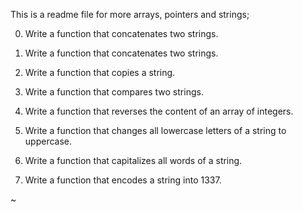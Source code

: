 This is a readme file for more arrays, pointers and strings;                                                                                                                        

0. Write a function that concatenates two strings.                                                                                                                                  

1. Write a function that concatenates two strings.                                                                                                                                  

2. Write a function that copies a string.                                                                                                                                           

3. Write a function that compares two strings.                                                                                                                                      

4. Write a function that reverses the content of an array of integers.                                                                                                              

5. Write a function that changes all lowercase letters of a string to uppercase.                                                                                                    

6. Write a function that capitalizes all words of a string.                                                                                                                         

7. Write a function that encodes a string into 1337.                                                                                                                                

~                                                  
